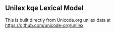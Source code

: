 Unilex kqe Lexical Model
----------------------

This is built directly from Unicode.org unilex data at
https://github.com/unicode-org/unilex
